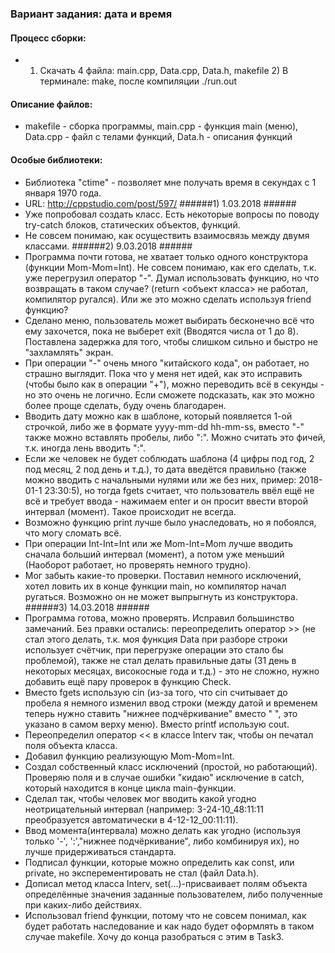 ### Вариант задания: дата и время ###
#### Процесс сборки: ####
* 1) Скачать 4 файла: main.cpp, Data.cpp, Data.h, makefile 2) В терминале: make, после компиляции ./run.out
#### Описание файлов: ####
* makefile - сборка программы, main.cpp - функция main (меню), Data.cpp - файл с телами функций, Data.h - описания функций
#### Особые библиотеки: ####
* Библиотека "ctime" - позволяет мне получать время в секундах с 1 января 1970 года.
* URL: http://cppstudio.com/post/597/
######1) 1.03.2018 ######
* Уже попробовал создать класс. Есть некоторые вопросы по поводу try-catch блоков, статических объектов, функций. 
* Не совсем понимаю, как осуществить взаимосвязь между двумя классами.
######2) 9.03.2018 ######
* Программа почти готова, не хватает только одного конструктора (функции Mom-Mom=Int). Не совсем понимаю, как его сделать, т.к. уже перегрузил оператор "-". Думал использовать функцию, но что возвращать в таком случае? (return <объект класса> не работал, компилятор ругался). Или же это можно сделать используя friend функцию?
* Сделано меню, пользователь может выбирать бесконечно всё что ему захочется, пока не выберет exit (Вводятся числа от 1 до 8). Поставлена задержка для того, чтобы слишком сильно и быстро не "захламлять" экран.
* При операции "-" очень много "китайского кода", он работает, но страшно выглядит. Пока что у меня нет идей, как это исправить (чтобы было как в операции "+"), можно переводить всё в секунды - но это очень не логично. Если сможете подсказать, как это можно более проще сделать, буду очень благодарен.
* Вводить дату можно как в шаблоне, который появляется 1-ой строчкой, либо же в формате yyyy-mm-dd hh-mm-ss, вместо "-" также можно вставлять пробелы, либо ":". Можно считать это фичей, т.к. иногда лень вводить ":".
* Если же человек не будет соблюдать шаблона (4 цифры под год, 2 под месяц, 2 под день и т.д.), то дата введётся правильно (также можно вводить c начальными нулями или же без них, пример: 2018-01-1 23:30:5), но тогда fgets считает, что пользователь ввёл ещё не всё и требует ввода - нажимаем enter и он просит ввести второй интервал (момент). Такое происходит не всегда.
* Возможно функцию print лучше было унаследовать, но я побоялся, что могу сломать всё.
* При операции Int-Int=Int или же Mom-Int=Mom лучше вводить сначала больший интервал (момент), а потом уже меньший (Наоборот работает, но проверять немного трудно).
* Мог забыть какие-то проверки. Поставил немного исключений, хотел ловить их в конце функции main, но компилятор начал ругаться. Возможно он не может выпрыгнуть из конструктора.
######3) 14.03.2018 ######
* Программа готова, можно проверять. Исправил большинство замечаний. Без правки остались: переопределить оператор >> (не стал этого делать, т.к. моя функция Data при разборе строки использует счётчик, при перегрузке операции это стало бы проблемой), также не стал делать правильные даты (31 день в некоторых месяцах, високосные года и т.д.) - это не сложно, нужно добавить ещё пару проверок в функцию Check.
* Вместо fgets использую cin (из-за того, что cin считывает до пробела я немного изменил ввод строки (между датой и временем теперь нужно ставить "нижнее подчёркивание" вместо " ", это указано в самом верху меню). Вместо printf использую cout.
* Переопределил оператор << в классе Interv так, чтобы он печатал поля объекта класса.
* Добавил функцию реализующую Mom-Mom=Int. 
* Создал собственный класс исключений (простой, но работающий). Проверяю поля и в случае ошибки "кидаю" исключение в catch, который находится в конце цикла main-функции.
* Сделал так, чтобы человек мог вводить какой угодно неотрицательный интервал (например: 3-24-10_48:11:11 преобразуется автоматически в 4-12-12_00:11:11).
* Ввод момента(интервала) можно делать как угодно (используя только '-', ':',"нижнее подчёркивание", либо комбинируя их), но лучше придерживаться стандарта.
* Подписал функции, которые можно определить как const, или private, но эксперементировать не стал (файл Data.h).
* Дописал метод класса Interv, set(...)-присваивает полям объекта определённые значения заданные пользователем, либо полученные при каких-либо действиях.
* Использовал friend функции, потому что не совсем понимал, как будет работать наследование и как надо будет оформлять в таком случае makefile. Хочу до конца разобраться с этим в Task3.
